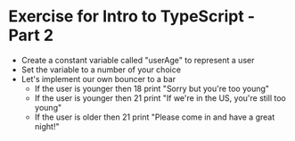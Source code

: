 # Exercise for Intro to TypeScript - Part 2

- Create a constant variable called "userAge" to represent a user
- Set the variable to a number of your choice
- Let's implement our own bouncer to a bar
  - If the user is younger then 18 print "Sorry but you're too young"
  - If the user is younger then 21 print "If we're in the US, you're still too young"
  - If the user is older then 21 print "Please come in and have a great night!"
